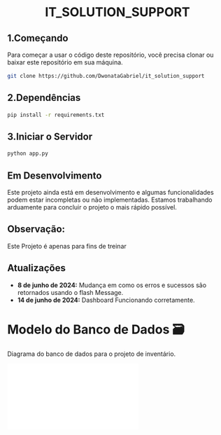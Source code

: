 <h1 align="center"> IT_SOLUTION_SUPPORT</h1>

<h2>1.Começando</h2>
Para começar a usar o código deste repositório, você precisa clonar ou baixar este repositório em sua máquina.<br>

```bash
git clone https://github.com/DwonataGabriel/it_solution_support
```

<h2>2.Dependências</h2>

```bash
pip install -r requirements.txt
```
<h2>3.Iniciar o Servidor</h2>

```bash
python app.py
```
## Em Desenvolvimento

Este projeto ainda está em desenvolvimento e algumas funcionalidades podem estar incompletas ou não implementadas. Estamos trabalhando arduamente para concluir o projeto o mais rápido possível.


## Observação:
Este Projeto é apenas para fins de treinar

## Atualizações
- **8 de junho de 2024:** Mudança em como os erros e sucessos são retornados usando o flash Message.
- **14 de junho de 2024:** Dashboard Funcionando corretamente.

# Modelo do Banco de Dados 🗃️
Diagrama do banco de dados para o projeto de inventário.

![Diagrama do Banco de Dados](Diagrama.pdf)